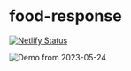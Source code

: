 # food-response

[![Netlify Status](https://api.netlify.com/api/v1/badges/2b2c92bb-f99d-46ec-83a4-6a301634c05e/deploy-status)](https://app.netlify.com/sites/foodresponse/deploys)

![Demo from 2023-05-24](assets/demo_2023-05-24.gif)

